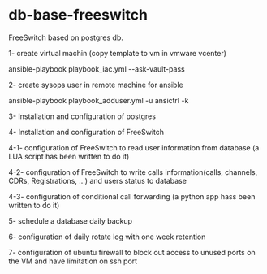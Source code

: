 # db-base-freeswitch
FreeSwitch based on postgres db.


1- create virtual machin (copy template to vm in vmware vcenter)

ansible-playbook playbook_iac.yml --ask-vault-pass 

2- create sysops user in remote machine for ansible

ansible-playbook playbook_adduser.yml -u ansictrl -k

3- Installation and configuration of postgres 

4- Installation and configuration of FreeSwitch

4-1- configuration of FreeSwitch to read user information from database (a LUA script has been written to do it)

4-2- configuration of FreeSwitch to write calls information(calls, channels, CDRs, Registrations, ...) and users status to database

4-3- configuration of conditional call forwarding (a python app hass been written to do it)

5- schedule a database daily backup

6- configuration of daily rotate log with one week retention

7- configuration of ubuntu firewall to block out access to unused ports on the VM and have limitation on ssh port
